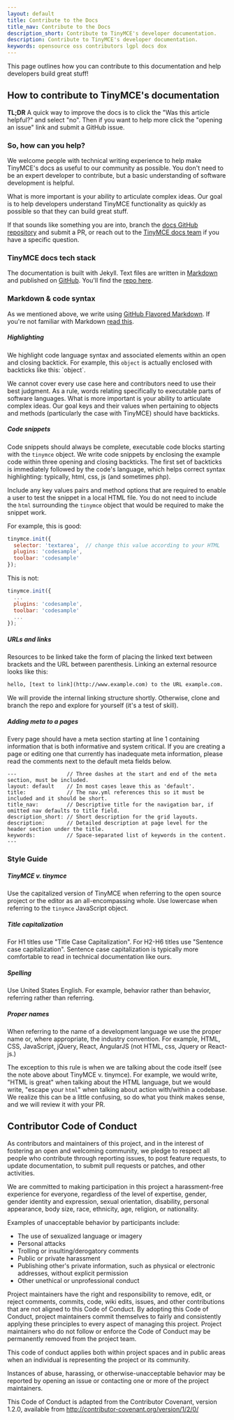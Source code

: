 ```yaml
---
layout: default
title: Contribute to the Docs
title_nav: Contribute to the Docs
description_short: Contribute to TinyMCE's developer documentation.
description: Contribute to TinyMCE's developer documentation.
keywords: opensource oss contributors lgpl docs dox
---
```


This page outlines how you can contribute to this documentation and help developers build great stuff!

## How to contribute to TinyMCE's documentation

**TL;DR** A quick way to improve the docs is to click the "Was this article helpful?" and select "no". Then if you want to help more click the "opening an issue" link and submit a GitHub issue.

### So, how can you help?

We welcome people with technical writing experience to help make TinyMCE's docs as useful to our community as possible. You don't need to be an expert developer to contribute, but a basic understanding of software development is helpful.

What is more important is your ability to articulate complex ideas. Our goal is to help developers understand TinyMCE functionality as quickly as possible so that they can build great stuff.

If that sounds like something you are into, branch the [docs GitHub repository](https://github.com/tinymce/tinymce-docs) and submit a PR, or reach out to the [TinyMCE docs team](mailto:marketing@tiny.cloud) if you have a specific question.

### TinyMCE docs tech stack

The documentation is built with Jekyll. Text files are written in [Markdown](https://help.github.com/articles/markdown-basics/) and published on [GitHub](https://github.com/tinymce/tinymce-docs). You'll find the [repo here](https://github.com/tinymce/tinymce-docs).

### Markdown & code syntax

As we mentioned above, we write using [GitHub Flavored Markdown](https://help.github.com/articles/github-flavored-markdown/). If you're not familiar with Markdown [read this](https://help.github.com/articles/markdown-basics/).

##### Highlighting

We highlight code language syntax and associated elements within an open and closing backtick. For example, this `object` is actually enclosed with backticks like this: \`object\`.

We cannot cover every use case here and contributors need to use their best judgment. As a rule, words relating specifically to executable parts of software languages. What is more important is your ability to articulate complex ideas. Our goal keys and their values when pertaining to objects and methods (particularly the case with TinyMCE) should have  backticks.

##### Code snippets

Code snippets should always be complete, executable code blocks starting with the `tinymce` object. We write code snippets by enclosing the example code within three opening and closing backticks. The first set of backticks is immediately followed by the code's language, which helps correct syntax highlighting: typically, html, css, js (and sometimes php).

Include any key values pairs and method options that are required to enable a user to test the snippet in a local HTML file. You do not need to include the `html` surrounding the `tinymce` object that would be required to make the snippet work. 

For example, this is good:

```js
tinymce.init({
  selector: 'textarea',  // change this value according to your HTML
  plugins: 'codesample',
  toolbar: 'codesample'
});
```

This is not:

```js
tinymce.init({
  ...
  plugins: 'codesample',
  toolbar: 'codesample'
  ...
});
```

##### URLs and links

Resources to be linked take the form of placing the linked text between brackets and the URL between parenthesis. Linking an external resource looks like this:

```html
hello, [text to link](http://www.example.com) to the URL example.com.
```

We will provide the internal linking structure shortly. Otherwise, clone and branch the repo and explore for yourself (it's a test of skill).

##### Adding meta to a pages

Every page should have a meta section starting at line 1 containing information that is both informative and system critical. If you are creating a page or editing one that currently has inadequate meta information, please read the comments next to the default meta fields below.

```
---                // Three dashes at the start and end of the meta section, must be included.
layout: default    // In most cases leave this as 'default'.
title:             // The nav.yml references this so it must be included and it should be short.
title_nav:         // Descriptive title for the navigation bar, if omitted nav defaults to title field.
description_short: // Short description for the grid layouts.
description:       // Detailed description at page level for the header section under the title.
keywords:          // Space-separated list of keywords in the content.
---
```

### Style Guide

##### TinyMCE v. tinymce

Use the capitalized version of TinyMCE when referring to the open source project or the editor as an all-encompassing whole. Use lowercase when referring to the `tinymce` JavaScript object.

##### Title capitalization

For H1 titles use "Title Case Capitalization". For H2-H6 titles use "Sentence case capitalization". Sentence case capitalization is typically more comfortable to read in technical documentation like ours.

##### Spelling

Use United States English. For example, behavior rather than behavior, referring rather than referring.

##### Proper names

When referring to the name of a development language we use the proper name or, where appropriate, the industry convention. For example, HTML, CSS, JavaScript, jQuery, React, AngularJS (not HTML, css, Jquery or React-js.)

The exception to this rule is when we are talking about the code itself (see the note above about TinyMCE v. tinymce). For example, we would write, "HTML is great" when talking about the HTML language, but we would write, "escape your `html`" when talking about action with/within a codebase. We realize this can be a little confusing, so do what you think makes sense, and we will review it with your PR.

## Contributor Code of Conduct

As contributors and maintainers of this project, and in the interest of fostering an open and welcoming community, we pledge to respect all people who contribute through reporting issues, to post feature requests, to update documentation, to submit pull requests or patches, and other activities.

We are committed to making participation in this project a harassment-free experience for everyone, regardless of the level of expertise, gender, gender identity and expression, sexual orientation, disability, personal appearance, body size, race, ethnicity, age, religion, or nationality.

Examples of unacceptable behavior by participants include:

* The use of sexualized language or imagery
* Personal attacks
* Trolling or insulting/derogatory comments
* Public or private harassment
* Publishing other's private information, such as physical or electronic addresses, without explicit permission
* Other unethical or unprofessional conduct

Project maintainers have the right and responsibility to remove, edit, or reject comments, commits, code, wiki edits, issues, and other contributions that are not aligned to this Code of Conduct. By adopting this Code of Conduct, project maintainers commit themselves to fairly and consistently applying these principles to every aspect of managing this project. Project maintainers who do not follow or enforce the Code of Conduct may be permanently removed from the project team.

This code of conduct applies both within project spaces and in public areas when an individual is representing the project or its community.

Instances of abuse, harassing, or otherwise-unacceptable behavior may be reported by opening an issue or contacting one or more of the project maintainers.

This Code of Conduct is adapted from the Contributor Covenant, version 1.2.0, available from http://contributor-covenant.org/version/1/2/0/
